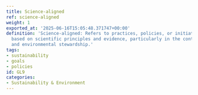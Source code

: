 ```yaml
---
title: Science-aligned
ref: science-aligned
weight: 1
exported_at: '2025-06-16T15:05:48.371747+00:00'
definition: 'Science-aligned: Refers to practices, policies, or initiatives that are
  based on scientific principles and evidence, particularly in the context of sustainability
  and environmental stewardship.'
tags:
- sustainability
- goals
- policies
id: GL9
categories:
- Sustainability & Environment
---
```


